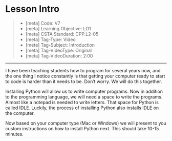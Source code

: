 # Lesson Intro

> - [meta] Code: V7
> - [meta] Learning Objective: LO1
> - [meta] CSTA Standard: CPP.L2-05
> - [meta] Tag-Type: Video
> - [meta] Tag-Subject: Introduction
> - [meta] Tag-VideoType: Original
> - [meta] Tag-VideoDuration: 2:00

---

I have been teaching students how to program for several years now, and the one thing I notice constantly is that getting your computer ready to start to code is harder than it needs to be. Don’t worry. We will do this together.

Installing Python will allow us to write computer programs. Now in addition to the programming language, we will need a space to write the programs. Almost like a notepad is needed to write letters. That space for Python is called IDLE. Luckily, the process of installing Python also installs IDLE on the computer. 

Now based on your computer type (Mac or Windows) we will present to you custom instructions on how to install Python next. This should take 10-15 minutes.
 
